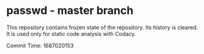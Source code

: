 # passwd - master branch

This repository contains frozen state of the repository.
Its history is cleared. It is used only for static code
analysis with Codacy.

Commit Time: 1687020153
